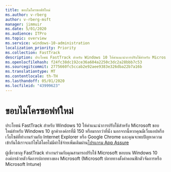```yaml
---
title: ขอบไมโครซอฟท์ใหม่
ms.author: v-rberg
author: v-rberg-msft
manager: jimmuir
ms.date: 5/01/2020
ms.audience: ITPro
ms.topic: overview
ms.service: windows-10-administration
localization_priority: Priority
ms.collection: FastTrack
description: ประโยชน์ FastTrack สําหรับ Windows 10 ให้คําแนะนําการปรับใช้สําหรับ Microsoft ขอบใหม่สําหรับ Windows 10 ลูกค้าองค์กรที่มี 150 หรือมากกว่าที่นั่ง
ms.openlocfilehash: f24fc38dc192ce36a604a2250c3dc2a28bbb7c53
ms.sourcegitcommit: 2775660fc5ccab2e92aee9383e326dba22b7a16b
ms.translationtype: MT
ms.contentlocale: th-TH
ms.lasthandoff: 05/01/2020
ms.locfileid: "43999623"
---
```

# <a name="the-new-microsoft-edge"></a>ขอบไมโครซอฟท์ใหม่

ประโยชน์ FastTrack สําหรับ Windows 10 ให้คําแนะนําการปรับใช้สําหรับ Microsoft ขอบใหม่สําหรับ Windows 10 ลูกค้าองค์กรที่มี 150 หรือมากกว่าที่นั่ง นอกจากนี้หากคุณมีเว็บแอปหรือเว็บไซต์ที่ทํางานร่วมกับ Internet Explorer หรือ Google Chrome และคุณจะพบปัญหาความเข้ากันได้เราจะแก้ไขได้โดยไม่มีค่าใช้จ่ายเพิ่มเติมผ่าน[โปรแกรม App Assure](Win-10-app-assure.md)

ผู้เชี่ยวชาญ FastTrack ทํางานร่วมกับคุณสามารถปรับใช้ Microsoft ขอบบน Windows 10 องค์กรด้วยตัวจัดการปลายทางของ Microsoft (Microsoft ปลายทางตั้งค่าคอนฟิกตัวจัดการหรือ Microsoft Intune)


